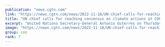 ```yaml
---
publication: "news.cgtn.com"
link: "https://news.cgtn.com/news/2022-11-18/UN-chief-calls-for-reaching-consensus-on-climate-actions-at-COP27-1f3AzMFkpEY/index.html"
title: "UN chief calls for reaching consensus on climate actions at COP27"
excerpt: "United Nations Secretary-General Antonio Guterres on Thursday called on countries to take climate actions instead of 'finger-pointing' at the ongoing UN climate change conference."
image: "https://news.cgtn.com/news/2022-11-18/UN-chief-calls-for-reaching-consensus-on-climate-actions-at-COP27-1f3AzMFkpEY/img/a1524f014dbc4bb6892bfe10577e5fd2/a1524f014dbc4bb6892bfe10577e5fd2-750.png"
group: con
rank: 7
---
```

